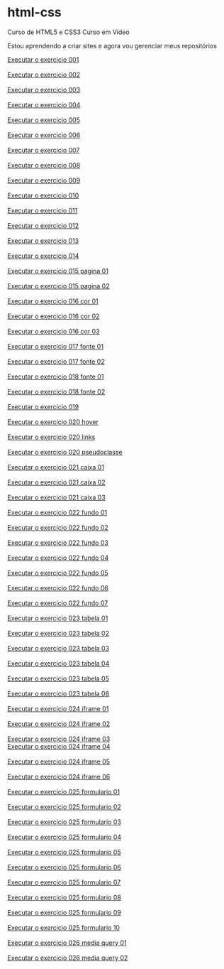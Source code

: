 # html-css
 Curso de HTML5 e CSS3 Curso em Video

 Estou aprendendo a criar sites e agora vou gerenciar meus repositórios

<a href="https://rangelbjordao.github.io/html-css/exercicios/ex001/index.html">Executar o exercicio 001</a><br><br>
<a href="https://rangelbjordao.github.io/html-css/exercicios/ex002/index.html">Executar o exercicio 002</a><br><br>
<a href="https://rangelbjordao.github.io/html-css/exercicios/ex003/index.html">Executar o exercicio 003</a><br><br>
<a href="https://rangelbjordao.github.io/html-css/exercicios/ex004/index.html">Executar o exercicio 004</a><br><br>
<a href="https://rangelbjordao.github.io/html-css/exercicios/ex005/index.html">Executar o exercicio 005</a><br><br>
<a href="https://rangelbjordao.github.io/html-css/exercicios/ex006/html4.html">Executar o exercicio 006</a><br><br>
<a href="https://rangelbjordao.github.io/html-css/exercicios/ex007/index.html">Executar o exercicio 007</a><br><br>
<a href="https://rangelbjordao.github.io/html-css/exercicios/ex008/index.html">Executar o exercicio 008</a><br><br>
<a href="https://rangelbjordao.github.io/html-css/exercicios/ex009/index.html">Executar o exercicio 009</a><br><br>
<a href="https://rangelbjordao.github.io/html-css/exercicios/ex010/index.html">Executar o exercicio 010</a><br><br>
<a href="https://rangelbjordao.github.io/html-css/exercicios/ex011/index.html">Executar o exercicio 011</a><br><br>
<a href="https://rangelbjordao.github.io/html-css/exercicios/ex012/index.html">Executar o exercicio 012</a><br><br>
<a href="https://rangelbjordao.github.io/html-css/exercicios/ex013/index.html">Executar o exercicio 013</a><br><br>
<a href="https://rangelbjordao.github.io/html-css/exercicios/ex014/index.html">Executar o exercicio 014</a><br><br>
<a href="https://rangelbjordao.github.io/html-css/exercicios/ex015/index.html">Executar o exercicio 015 pagina 01</a><br><br>
<a href="https://rangelbjordao.github.io/html-css/exercicios/ex015/pagina02.html">Executar o exercicio 015 pagina 02</a><br><br>
<a href="https://rangelbjordao.github.io/html-css/exercicios/ex016/cor01.html">Executar o exercicio 016 cor 01</a><br><br>
<a href="https://rangelbjordao.github.io/html-css/exercicios/ex016/cor02.html">Executar o exercicio 016 cor 02</a><br><br>
<a href="https://rangelbjordao.github.io/html-css/exercicios/ex016/cor03.html">Executar o exercicio 016 cor 03</a><br><br>
<a href="https://rangelbjordao.github.io/html-css/exercicios/ex017/fonte01.html">Executar o exercicio 017 fonte 01</a><br><br>
<a href="https://rangelbjordao.github.io/html-css/exercicios/ex017/fonte02.html">Executar o exercicio 017 fonte 02</a><br><br>
<a href="https://rangelbjordao.github.io/html-css/exercicios/ex018/fonte01.html">Executar o exercicio 018 fonte 01</a><br><br>
<a href="https://rangelbjordao.github.io/html-css/exercicios/ex018/fonte02.html">Executar o exercicio 018 fonte 02</a><br><br>
<a href="https://rangelbjordao.github.io/html-css/exercicios/ex019/seletor01.html">Executar o exercicio 019</a><br><br>
<a href="https://rangelbjordao.github.io/html-css/exercicios/ex020/hover.html">Executar o exercicio 020 hover</a><br><br>
<a href="https://rangelbjordao.github.io/html-css/exercicios/ex020/links.html">Executar o exercicio 020 links</a><br><br>
<a href="https://rangelbjordao.github.io/html-css/exercicios/ex020/pseudoclasse.html">Executar o exercicio 020 pseudoclasse</a><br><br>
<a href="https://rangelbjordao.github.io/html-css/exercicios/ex021/caixa01.html">Executar o exercicio 021 caixa 01</a><br><br>
<a href="https://rangelbjordao.github.io/html-css/exercicios/ex021/caixa02.html">Executar o exercicio 021 caixa 02</a><br><br>
<a href="https://rangelbjordao.github.io/html-css/exercicios/ex021/caixa03.html">Executar o exercicio 021 caixa 03</a><br><br>
<a href="https://rangelbjordao.github.io/html-css/exercicios/ex022/fundo001.html">Executar o exercicio 022 fundo 01</a><br><br>
<a href="https://rangelbjordao.github.io/html-css/exercicios/ex022/fundo002.html">Executar o exercicio 022 fundo 02</a><br><br>
<a href="https://rangelbjordao.github.io/html-css/exercicios/ex022/fundo003.html">Executar o exercicio 022 fundo 03</a><br><br>
<a href="https://rangelbjordao.github.io/html-css/exercicios/ex022/fundo004.html">Executar o exercicio 022 fundo 04</a><br><br>
<a href="https://rangelbjordao.github.io/html-css/exercicios/ex022/fundo005.html">Executar o exercicio 022 fundo 05</a><br><br>
<a href="https://rangelbjordao.github.io/html-css/exercicios/ex022/fundo006.html">Executar o exercicio 022 fundo 06</a><br><br>
<a href="https://rangelbjordao.github.io/html-css/exercicios/ex022/fundo007.html">Executar o exercicio 022 fundo 07</a><br><br>
<a href="https://rangelbjordao.github.io/html-css/exercicios/ex023/tabela001.html">Executar o exercicio 023 tabela 01</a><br><br>
<a href="https://rangelbjordao.github.io/html-css/exercicios/ex023/tabela002.html">Executar o exercicio 023 tabela 02</a><br><br>
<a href="https://rangelbjordao.github.io/html-css/exercicios/ex023/tabela003.html">Executar o exercicio 023 tabela 03</a><br><br>
<a href="https://rangelbjordao.github.io/html-css/exercicios/ex023/tabela004.html">Executar o exercicio 023 tabela 04</a><br><br>
<a href="https://rangelbjordao.github.io/html-css/exercicios/ex023/tabela005.html">Executar o exercicio 023 tabela 05</a><br><br>
<a href="https://rangelbjordao.github.io/html-css/exercicios/ex023/tabela006.html">Executar o exercicio 023 tabela 06</a><br><br>
<a href="https://rangelbjordao.github.io/html-css/exercicios/ex024/iframe001.html">Executar o exercicio 024 iframe 01</a><br><br>
<a href="https://rangelbjordao.github.io/html-css/exercicios/ex024/iframe002.html">Executar o exercicio 024 iframe 02</a><br><br>
<a href="https://rangelbjordao.github.io/html-css/exercicios/ex024/iframe003.html">Executar o exercicio 024 iframe 03</a><br>
<a href="https://rangelbjordao.github.io/html-css/exercicios/ex024/iframe004.html">Executar o exercicio 024 iframe 04</a><br><br>
<a href="https://rangelbjordao.github.io/html-css/exercicios/ex024/iframe005.html">Executar o exercicio 024 iframe 05</a><br><br>
<a href="https://rangelbjordao.github.io/html-css/exercicios/ex024/iframe006.html">Executar o exercicio 024 iframe 06</a><br><br>
<a href="https://rangelbjordao.github.io/html-css/exercicios/ex025/form001.html">Executar o exercicio 025 formulario 01</a><br><br>
<a href="https://rangelbjordao.github.io/html-css/exercicios/ex025/form002.html">Executar o exercicio 025 formulario 02</a><br><br>
<a href="https://rangelbjordao.github.io/html-css/exercicios/ex025/form003.html">Executar o exercicio 025 formulario 03</a><br><br>
<a href="https://rangelbjordao.github.io/html-css/exercicios/ex025/form004.html">Executar o exercicio 025 formulario 04</a><br><br>
<a href="https://rangelbjordao.github.io/html-css/exercicios/ex025/form005.html">Executar o exercicio 025 formulario 05</a><br><br>
<a href="https://rangelbjordao.github.io/html-css/exercicios/ex025/form006.html">Executar o exercicio 025 formulario 06</a><br><br>
<a href="https://rangelbjordao.github.io/html-css/exercicios/ex025/form007.html">Executar o exercicio 025 formulario 07</a><br><br>
<a href="https://rangelbjordao.github.io/html-css/exercicios/ex025/form008.html">Executar o exercicio 025 formulario 08</a><br><br>
<a href="https://rangelbjordao.github.io/html-css/exercicios/ex025/form009.html">Executar o exercicio 025 formulario 09</a><br><br>
<a href="https://rangelbjordao.github.io/html-css/exercicios/ex025/form010.html">Executar o exercicio 025 formulario 10</a><br><br>
<a href="https://rangelbjordao.github.io/html-css/exercicios/ex026//mq001/index.html">Executar o exercicio 026 media query 01</a><br><br>
<a href="https://rangelbjordao.github.io/html-css/exercicios/ex026//mq002/index.html">Executar o exercicio 026 media query 02</a><br><br>
